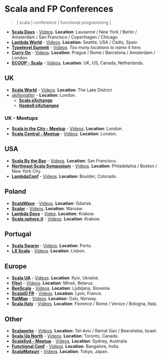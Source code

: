 # Scala and FP Conferences
> | scala | conference | functional programming |

- **[Scala Days](https://www.scaladays.org/)** - [Videos](https://www.youtube.com/channel/UCOHg8YCiyMVRRxb3mJT_0Mg). **Location**: Lausanne / New York / Berlin / Amsterdam / San Francisco / Copenhagen / Chicago
- **[Lambda World](http://www.lambda.world)** - [Videos](https://www.youtube.com/channel/UCEBcDOjv-bhAmLavY71RMHA/featured). **Location**: Seattle, USA / Cádiz, Spain
- **[Typelevel Summit](https://typelevel.org/events/)** - [Videos](https://www.youtube.com/channel/UC-CzKrmtV55SlW2eL3k1RRQ). *Too many locations to name it here.*
- **[Curry On](http://www.curry-on.org)** - [Videos](https://www.youtube.com/channel/UC-WICcSW1k3HsScuXxDrp0w). **Location**: Prague / Rome / Barcelona / Amsterdam / London.
- **[ECOOP - Scala](https://2019.ecoop.org/series/scala)** - [Videos](https://www.youtube.com/channel/UCwRL68qZFfub1Ep1EScfmBw). **Location**: UK, US, Canada, Netherlands.

## UK

- **[Scala World](https://scala.world/)** - [Videos](https://www.youtube.com/channel/UCc0j7uOItUDh7vEvPb-TeCg). **Location**: The Lake District
- *[skillsmatter](https://skillsmatter.com/)* - **Location**: London.
  - **[Scala eXchange](https://skillsmatter.com/explore?q=%23scalax)**
  - **[Haskell eXchangee](https://skillsmatter.com/explore?q=%23haskellX)**

### UK - Meetups

- **[Scala in the City - Meetup](https://www.meetup.com/Scala-in-the-City/)** - [Videos](https://www.youtube.com/channel/UC3Paf3whkhvbs_ni1amPIeg). **Location**: London.
- **[Scala Central - Meetup](https://www.meetup.com/Scala-Central/)** - [Videos](https://www.youtube.com/channel/UCjltzNS9N6o0NHWKGUelfFw). **Location**: London.


## USA

- **[Scala By the Bay](http://scala.bythebay.io/)** - [Videos](https://www.youtube.com/user/FunctionalTV). **Location**: San Francisco.
- **[Northeast Scala Symposium](https://nescala.io)** - [Videos](https://www.youtube.com/channel/UC8F-eU3OSAzQhtwzhr13BSA). **Location**: Philadelphia / Boston / New York City.
- **[LambdaConf](http://lambdaconf.us/)** - [Videos](https://www.youtube.com/channel/UCEtohQeDqMSebi2yvLMUItg). **Location**: Boulder, Colorado.

## Poland

- **[ScalaWave](https://scalawave.io/)** - [Videos](https://www.youtube.com/channel/UC1VAdzkoY7M2e3msbW9Ur8w). **Location**: Gdańsk.
- **[Scalar](http://scalar-conf.com/)** - [Videos](https://www.youtube.com/channel/UCDHLL2QvdpCytAfBiwUeKgg/playlists). **Location**: Warsaw.
- **[Lambda Days](http://www.lambdadays.org)** - [Video](https://www.youtube.com/user/ErlangSolutions/). **Location**: Krakow.
- **[Scala.sphere.it](https://scala.sphere.it/)** - [Videos](https://www.youtube.com/channel/UC2D5QYMoclw4fz8YWFgC4sg). **Location**: Krakow.

## Portugal

- **[Scala Swarm](https://www.scala-swarm.org/)** - [Videos](https://www.youtube.com/channel/UCS_eDZ5IM9X4vDPq3i73VoA). **Location**: Porto.
- **[LX Scala](http://www.lxscala.com/)** - [Videos](https://www.youtube.com/user/47Deg/playlists). **Location**: Lisbon.

## Europe

- **[Scala UA](https://www.scalaua.com/)** - [Videos](https://www.youtube.com/channel/UC_ZJvRHot6thpgqsXvtEvFg). **Location**: Kyiv, Ukraine.
- **[f(by)](https://fby.by/)** - [Videos](https://www.youtube.com/channel/UCX5g8IOR_tw1OkiFAzAZHaA/playlists). **Location**: Minsk, Belarus.
- **[BeeScala](https://bee-scala.org/)** - [Videos](https://www.youtube.com/channel/UC5oDIjYXEkmQDpIcdrmUVqw). **Location**: Ljubljana, Slovenia
- **[ScalaIO FR](https://scala.io)** - [Videos](https://www.youtube.com/channel/UCyiLZ70zZnb-t8n7TTxghhA). **Location**: Lyon, France.
- **[flatMap](https://flatmap.no)** - [Videos](https://www.youtube.com/channel/UCynvzr-sppV3ybDOKxMcqMg). **Location**: Oslo, Norway.
- **[Scala Italy](http://scala-italy.it)** - [Videos](https://vimeo.com/user41133250). **Location**: Florence / Rome / Venice / Bologna, Italy.

## Other

- **[Scalapeño](http://www.scalapeno.org.il)** - [Videos](https://www.youtube.com/channel/UCiZ-yvcOuX76q5CpCW-9jHw). **Location**: Tel-Aviv / Ramat Gan / Beersheba, Israel.
- **[Scala Up North](http://scalaupnorth.com/)** - [Videos](https://www.youtube.com/channel/UC0y-kvsAqGmyBI26Bh3A5zw). **Location**: Toronto, Canada.
- **[ScalaSyd - Meetup](https://www.meetup.com/scalasyd/)** - [Videos](https://www.youtube.com/channel/UCP9kdvRVM9m9JORxqOyNDZA). **Location**: Sydney, Australia
- **[Functional Conf](https://functionalconf.com/)** - [Videos](https://www.youtube.com/channel/UClVfsHNDfmTe66tzYyNFwBQ). **Location**: Bangalore, India.
- **[ScalaMatsuri](http://scalamatsuri.org)** - [Videos](https://www.youtube.com/channel/UC6DFHglgVXQUVDbUmQHtxDQ). **Location**: Tokyo, Japan.